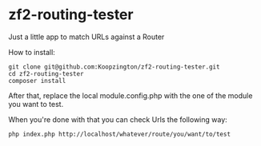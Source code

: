 # zf2-routing-tester
Just a little app to match URLs against a Router

How to install:
```
git clone git@github.com:Koopzington/zf2-routing-tester.git
cd zf2-routing-tester
composer install
```
After that, replace the local module.config.php with the one of the module you want to test.

When you're done with that you can check Urls the following way:
```
php index.php http://localhost/whatever/route/you/want/to/test
```
